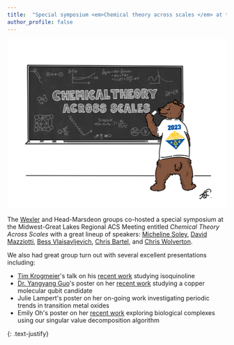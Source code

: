 ```yaml
---
title:  "Special symposium <em>Chemical theory across scales </em> at the Midwest-Great Lakes Regional ACS meeting"
author_profile: false
---
```

 <img src="/assets/images/chem-theory-acs.png" alt="">
 
The [Wexler](https://wexlergroup.github.io/) and Head-Marsdeon groups co-hosted a special symposium at the Midwest-Great Lakes Regional ACS Meeting entitled <em> Chemical Theory Across Scales </em> with a great lineup of speakers:
[Micheline Soley](https://sites.google.com/site/michelinesoley/), [David Mazziotti](https://mazziotti.uchicago.edu/), [Bess Vlaisavljevich](https://usdchemistry.com/vlaisavljevich/), [Chris Bartel](https://bartel.cems.umn.edu/), and [Chris Wolverton](https://sites.google.com/site/wolvertonresearchgroup/).

We also had great group turn out with several excellent presentations including:
 <ul>
  <li><a href="https://scholar.google.com/citations?view_op=list_works&hl=en&hl=en&user=xv-CEXMAAAAJ">Tim Krogmeier</a>'s talk on his <a href="https://pubs.aip.org/aip/jcp/article/159/13/134305/2914200">recent work</a> studying isoquinoline</li>
  <li><a href="https://scholar.google.com/citations?user=30iLe-MAAAAJ&hl=en&oi=ao">Dr. Yangyang Guo</a>'s poster on her <a href="https://pubs.acs.org/doi/full/10.1021/acs.jpca.3c03827">recent work</a> studying a copper molecular qubit candidate </li>
  <li>Julie Lampert's poster on her on-going work investigating periodic trends in transition metal oxides </li>
  <li>Emily Oh's poster on her <a href="https://arxiv.org/abs/2309.17391">recent work</a> exploring biological complexes using our singular value decomposition algorithm </li>
</ul> 

{: .text-justify}
